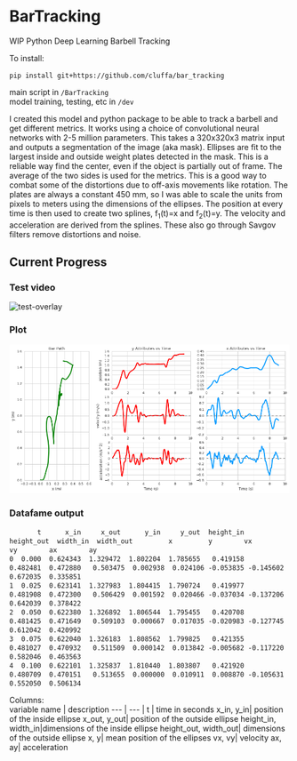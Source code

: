 # BarTracking
WIP Python Deep Learning Barbell Tracking  

To install:
```
pip install git+https://github.com/cluffa/bar_tracking
```

main script in `/BarTracking`  
model training, testing, etc in `/dev`

I created this model and python package to be able to track a barbell and get different metrics. It works using a choice of convolutional neural networks with 2-5 million parameters. This takes a 320x320x3 matrix input and outputs a segmentation of the image (aka mask). Ellipses are fit to the largest inside and outside weight plates detected in the mask. This is a reliable way find the center, even if the object is partially out of frame. The average of the two sides is used for the metrics. This is a good way to combat some of the distortions due to off-axis movements like rotation. The plates are always a constant 450 mm, so I was able to scale the units from pixels to meters using the dimensions of the ellipses. The position at every time is then used to create two splines, f<sub>1</sub>(t)=x and f<sub>2</sub>(t)=y. The velocity and acceleration are derived from the splines. These also go through Savgov filters remove distortions and noise.

## Current Progress
### Test video  
![test-overlay](./docs/test_out.gif)

### Plot   
![test-plot](./docs/output.png)

### Datafame output  
```
       t      x_in     x_out      y_in     y_out  height_in  height_out  width_in  width_out         x         y        vx        vy        ax        ay
0  0.000  0.624343  1.329472  1.802204  1.785655   0.419158    0.482481  0.472880   0.503475  0.002938  0.024106 -0.053835 -0.145602  0.672035  0.335851
1  0.025  0.623141  1.327983  1.804415  1.790724   0.419977    0.481908  0.472300   0.506429  0.001592  0.020466 -0.037034 -0.137206  0.642039  0.378422
2  0.050  0.622380  1.326892  1.806544  1.795455   0.420708    0.481425  0.471649   0.509103  0.000667  0.017035 -0.020983 -0.127745  0.612042  0.420992
3  0.075  0.622040  1.326183  1.808562  1.799825   0.421355    0.481027  0.470932   0.511509  0.000142  0.013842 -0.005682 -0.117220  0.582046  0.463563
4  0.100  0.622101  1.325837  1.810440  1.803807   0.421920    0.480709  0.470151   0.513655  0.000000  0.010911  0.008870 -0.105631  0.552050  0.506134
```
Columns:  
variable name | description
--- | --- |
t                    | time in seconds
x_in, y_in| position of the inside ellipse
x_out, y_out| position of the outside ellipse
height_in, width_in|dimensions of the inside ellipse
height_out, width_out| dimensions of the outside ellipse
x, y| mean position of the ellipses
vx, vy| velocity
ax, ay| acceleration
